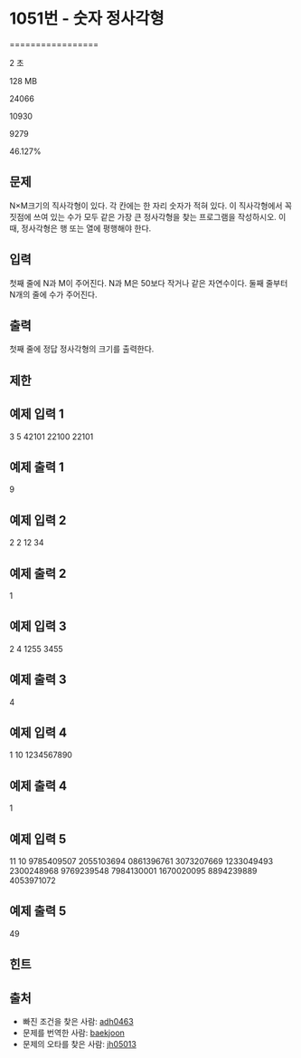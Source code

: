 # 1051번 - 숫자 정사각형


=================

2 초

128 MB

24066

10930

9279

46.127%

문제
--

N×M크기의 직사각형이 있다. 각 칸에는 한 자리 숫자가 적혀 있다. 이 직사각형에서 꼭짓점에 쓰여 있는 수가 모두 같은 가장 큰 정사각형을 찾는 프로그램을 작성하시오. 이때, 정사각형은 행 또는 열에 평행해야 한다.

입력
--

첫째 줄에 N과 M이 주어진다. N과 M은 50보다 작거나 같은 자연수이다. 둘째 줄부터 N개의 줄에 수가 주어진다.

출력
--

첫째 줄에 정답 정사각형의 크기를 출력한다.

제한
--

예제 입력 1
-------

3 5
42101
22100
22101

예제 출력 1
-------

9

예제 입력 2
-------

2 2
12
34

예제 출력 2
-------

1

예제 입력 3
-------

2 4
1255
3455

예제 출력 3
-------

4

예제 입력 4
-------

1 10
1234567890

예제 출력 4
-------

1

예제 입력 5
-------

11 10
9785409507
2055103694
0861396761
3073207669
1233049493
2300248968
9769239548
7984130001
1670020095
8894239889
4053971072

예제 출력 5
-------

49

힌트
--

출처
--

*   빠진 조건을 찾은 사람: [adh0463](/user/adh0463)
*   문제를 번역한 사람: [baekjoon](/user/baekjoon)
*   문제의 오타를 찾은 사람: [jh05013](/user/jh05013)